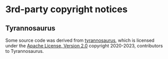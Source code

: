 # 3rd-party copyright notices

## Tyrannosaurus

Some source code was derived from [tyrannosaurus](https://github.com/dmyersturnbull/tyrannosaurus),
which is licensed under the [Apache License, Version 2.0](https://www.apache.org/licenses/LICENSE-2.0)
copyright 2020-2023, contributors to Tyrannosaurus.
